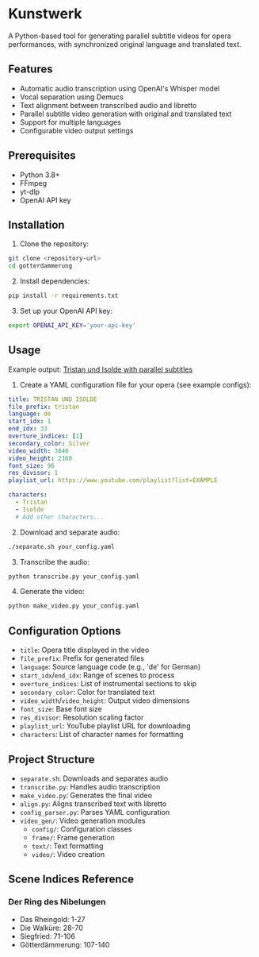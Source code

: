 # Kunstwerk

A Python-based tool for generating parallel subtitle videos for opera performances, with synchronized original language and translated text.

## Features

- Automatic audio transcription using OpenAI's Whisper model
- Vocal separation using Demucs
- Text alignment between transcribed audio and libretto
- Parallel subtitle video generation with original and translated text
- Support for multiple languages
- Configurable video output settings

## Prerequisites

- Python 3.8+
- FFmpeg
- yt-dlp
- OpenAI API key

## Installation

1. Clone the repository:
```bash
git clone <repository-url>
cd gotterdammerung
```

2. Install dependencies:
```bash
pip install -r requirements.txt
```

3. Set up your OpenAI API key:
```bash
export OPENAI_API_KEY='your-api-key'
```

## Usage

Example output: [Tristan und Isolde with parallel subtitles](https://www.youtube.com/watch?v=2R6lTcdJoCk)

1. Create a YAML configuration file for your opera (see example configs):

```yaml
title: TRISTAN UND ISOLDE
file_prefix: tristan
language: de
start_idx: 1
end_idx: 33
overture_indices: [1]
secondary_color: Silver
video_width: 3840
video_height: 2160
font_size: 96
res_divisor: 1
playlist_url: https://www.youtube.com/playlist?list=EXAMPLE

characters:
  - Tristan
  - Isolde
  # Add other characters...
```

2. Download and separate audio:
```bash
./separate.sh your_config.yaml
```

3. Transcribe the audio:
```bash
python transcribe.py your_config.yaml
```

4. Generate the video:
```bash
python make_video.py your_config.yaml
```

## Configuration Options

- `title`: Opera title displayed in the video
- `file_prefix`: Prefix for generated files
- `language`: Source language code (e.g., 'de' for German)
- `start_idx`/`end_idx`: Range of scenes to process
- `overture_indices`: List of instrumental sections to skip
- `secondary_color`: Color for translated text
- `video_width`/`video_height`: Output video dimensions
- `font_size`: Base font size
- `res_divisor`: Resolution scaling factor
- `playlist_url`: YouTube playlist URL for downloading
- `characters`: List of character names for formatting

## Project Structure

- `separate.sh`: Downloads and separates audio
- `transcribe.py`: Handles audio transcription
- `make_video.py`: Generates the final video
- `align.py`: Aligns transcribed text with libretto
- `config_parser.py`: Parses YAML configuration
- `video_gen/`: Video generation modules
  - `config/`: Configuration classes
  - `frame/`: Frame generation
  - `text/`: Text formatting
  - `video/`: Video creation

## Scene Indices Reference

### Der Ring des Nibelungen
- Das Rheingold: 1-27
- Die Walküre: 28-70
- Siegfried: 71-106
- Götterdämmerung: 107-140
